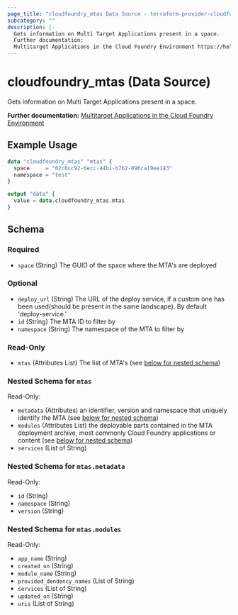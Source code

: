 ```yaml
---
page_title: "cloudfoundry_mtas Data Source - terraform-provider-cloudfoundry"
subcategory: ""
description: |-
  Gets information on Multi Target Applications present in a space.
  Further documentation:
  Multitarget Applications in the Cloud Foundry Environment https://help.sap.com/docs/btp/sap-business-technology-platform/multitarget-applications-in-cloud-foundry-environment
---
```


# cloudfoundry_mtas (Data Source)

Gets information on Multi Target Applications present in a space.
		
		
__Further documentation:__ 
 [Multitarget Applications in the Cloud Foundry Environment](https://help.sap.com/docs/btp/sap-business-technology-platform/multitarget-applications-in-cloud-foundry-environment)

## Example Usage

```terraform
data "cloudfoundry_mtas" "mtas" {
  space     = "02c0cc92-6ecc-44b1-b7b2-096ca19ee143"
  namespace = "test"
}

output "data" {
  value = data.cloudfoundry_mtas.mtas
}
```

<!-- schema generated by tfplugindocs -->
## Schema

### Required

- `space` (String) The GUID of the space where the MTA's are deployed

### Optional

- `deploy_url` (String) The URL of the deploy service, if a custom one has been used(should be present in the same landscape). By default 'deploy-service.<system-domain>'
- `id` (String) The MTA ID to filter by
- `namespace` (String) The namespace of the MTA to filter by

### Read-Only

- `mtas` (Attributes List) The list of MTA's (see [below for nested schema](#nestedatt--mtas))

<a id="nestedatt--mtas"></a>
### Nested Schema for `mtas`

Read-Only:

- `metadata` (Attributes) an identifier, version and namespace that uniquely identify the MTA (see [below for nested schema](#nestedatt--mtas--metadata))
- `modules` (Attributes List) the deployable parts contained in the MTA deployment archive, most commonly Cloud Foundry applications or content (see [below for nested schema](#nestedatt--mtas--modules))
- `services` (List of String)

<a id="nestedatt--mtas--metadata"></a>
### Nested Schema for `mtas.metadata`

Read-Only:

- `id` (String)
- `namespace` (String)
- `version` (String)


<a id="nestedatt--mtas--modules"></a>
### Nested Schema for `mtas.modules`

Read-Only:

- `app_name` (String)
- `created_on` (String)
- `module_name` (String)
- `provided_dendency_names` (List of String)
- `services` (List of String)
- `updated_on` (String)
- `uris` (List of String)